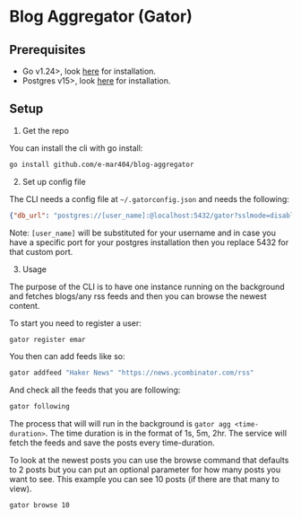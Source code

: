 # Blog Aggregator (Gator)

## Prerequisites

- Go v1.24>, look [here](https://go.dev/doc/install) for installation.
- Postgres v15>, look [here](https://www.postgresql.org/download/) for installation.

## Setup

1. Get the repo

You can install the cli with go install:
```bash
go install github.com/e-mar404/blog-aggregator
```

2. Set up config file

The CLI needs a config file at `~/.gatorconfig.json` and needs the following:

```json
{"db_url": "postgres://[user_name]:@localhost:5432/gator?sslmode=disable"}
```

Note: `[user_name]` will be substituted for your username and in case you have a
specific port for your postgres installation then you replace 5432 for that
custom port.

3. Usage

The purpose of the CLI is to have one instance running on the background and
fetches blogs/any rss feeds and then you can browse the newest content.


To start you need to register a user:

```bash
gator register emar
```

You then can add feeds like so:

```bash
gator addfeed "Haker News" "https://news.ycombinator.com/rss"
```

And check all the feeds that you are following:

```bash
gator following
```

The process that will will run in the background is `gator agg <time-duration>`.
The time duration is in the format of 1s, 5m, 2hr. The service will fetch the
feeds and save the posts every time-duration.


To look at the newest posts you can use the browse command that defaults to 2
posts but you can put an optional parameter for how many posts you want to see.
This example you can see 10 posts (if there are that many to view).

```bash
gator browse 10
```
